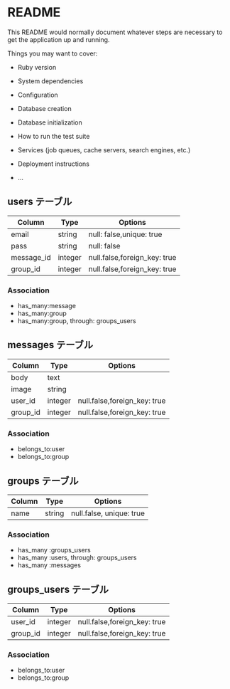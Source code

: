 # README

This README would normally document whatever steps are necessary to get the
application up and running.

Things you may want to cover:

* Ruby version

* System dependencies

* Configuration

* Database creation

* Database initialization

* How to run the test suite

* Services (job queues, cache servers, search engines, etc.)

* Deployment instructions

* ...


## users テーブル
| Column | Type | Options     |
|--------|------|-------------|
|email|string|null: false,unique: true  |
|pass |string|null: false     |
|message_id |integer|null.false,foreign_key: true |
|group_id |integer|null.false,foreign_key: true |

### Association
- has_many:message
- has_many:group
- has_many:group, through: groups_users 


## messages テーブル
| Column | Type | Options     |
|--------|------|-------------|
|body|text|    |
|image |string|               |
|user_id |integer|null.false,foreign_key: true |
|group_id |integer|null.false,foreign_key: true |

### Association
- belongs_to:user
- belongs_to:group


## groups テーブル
| Column | Type | Options     |
|--------|------|-------------|
|name |string|null.false, unique: true |


### Association
- has_many :groups_users
- has_many :users, through: groups_users
- has_many :messages


## groups_users テーブル
| Column | Type | Options     |
|--------|------|-------------|
|user_id |integer|null.false,foreign_key: true |
|group_id |integer|null.false,foreign_key: true |

### Association
- belongs_to:user
- belongs_to:group